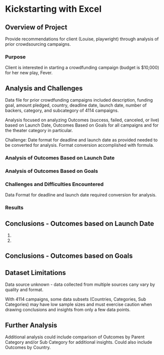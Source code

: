 # Kickstarting with Excel

## Overview of Project

Provide recommendations for client (Louise, playwright) through analysis of prior crowdsourcing campaigns.

### Purpose

Client is interested in starting a crowdfunding campaign (budget is $10,000) for her new play, Fever.

## Analysis and Challenges

Data file for prior crowdfunding campaigns included description, funding goal, amount pledged, country, deadline date, launch date, number of backers, category, and subcategory  of 4114 campaigns.

Analysis focused on analyzing Outcomes (success, failed, canceled, or live) based on Launch Date, Outcomes Based on Goals for all campaigns and for the theater category in particular. 

Challenge: Date format for deadline and launch date as provided needed to be converted for analysis.  Format conversion accomplished with formula.


### Analysis of Outcomes Based on Launch Date





### Analysis of Outcomes Based on Goals





### Challenges and Difficulties Encountered

Data Format for deadline and launch date required conversion for analysis.

### Results

## Conclusions - Outcomes based on Launch Date

1.
2.


## Conclusions - Outcomes based on Goals



## Dataset Limitations

Data source unknown - data collected from multiple sources cany vary by quality and format.  

With 4114 campaigns, some data subsets (Countries, Categories, Sub Categories) may have low sample sizes and must exercise caution when drawing conclusions and insights from only a few data points. 

## Further Analysis 

Additional analysis could include comparison of Outcomes by Parent Category and/or Sub Category for additional insights.  Could also include Outcomes by Country.


